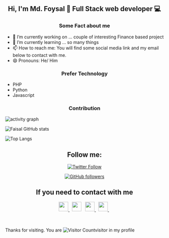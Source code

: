 <center>
	<h2> Hi, I'm Md. Foysal 👋 Full Stack web developer 💻 </h2>
</center>

<center>
	<h3> Some Fact about me </h3>
</center>
	
- 🔭 I’m currently working on ... couple of interesting Finance based project 
- 🌱 I’m currently learning ... so many things
- 📫 How to reach me: You will find some social media link and my email below to contact with me.
- 😄 Pronouns: He/ Him


<center>
	<h3>Prefer Technology </h3>
</center>
<ul list-style-type="none">
	<li>PHP</li>
	<li> Python</li>
	<li> Javascript </li>
</ul>

<center>
	<h3>Contribution </h3>
</center>

![activity graph](https://activity-graph.herokuapp.com/graph?username=sayalok&custom_title=Last%2030%20Days%20Activity&theme=material-palenight&hide_border=true)
	
![Faisal GitHub stats](https://github-readme-stats.vercel.app/api?username=sayalok&count_private=true&theme=dark&layout=compact&hide_border=true)

![Top Langs](https://github-readme-stats.vercel.app/api/top-langs/?username=sayalok&count_private=true&theme=dark&hide_border=true)
	

<center>
	<h2>Follow me:</h2>
</center>

<center>
	
[![Twitter Follow](https://img.shields.io/twitter/follow/sayalook?color=1DA1F2&logo=twitter&style=for-the-badge)](https://twitter.com/intent/follow?original_referer=https%3A%2F%2Fgithub.com%2Fsayalok&screen_name=sayalook)
	
[![GitHub followers](https://img.shields.io/github/followers/sayalok?style=social)](https://img.shields.io/github/followers/sayalok?style=for-the-badge)

</center>

<center>
	<h2> If you need to contact with me</h2>
</center>
<center>
	<a href="https://www.linkedin.com/in/sayalook/" target="_blank">
		<img height="30" src="https://img.shields.io/badge/linkedin-blue.svg?&style=for-the-badge&logo=linkedin&logoColor=white"/>
	</a> &nbsp;
	<a href="mailto:sayalook.sl@gmail.com" style="text-decoration:none">
		<img height="30" src ="https://img.shields.io/badge/gmail-c14438?&style=for-the-badge&logo=gmail&logoColor=white">
	</a> &nbsp; 
	<a href="https://twitter.com/sayalook" target="_blank">
		<img height="30" src ="https://img.shields.io/badge/twitter-%231DA1F2.svg?&style=for-the-badge&logo=twitter&logoColor=white">
	</a> &nbsp;
	<a href="https://www.instagram.com/sayal00k/" target="_blank">
		<img height="30" src ="https://img.shields.io/badge/Instagram-E4405F?style=for-the-badge&logo=instagram&logoColor=white">
	</a> &nbsp;
</center>

<br>
<br>

<span>Thanks for visiting. You are  <span>![Visitor Count](https://profile-counter.glitch.me/{sayalok}/count.svg)<span>visitor in my profile </span>

<!--
**sayalok/sayalok** is a ✨ _special_ ✨ repository because its `README.md` (this file) appears on your GitHub profile.

Here are some ideas to get you started:

- 🔭 I’m currently working on ...
- 🌱 I’m currently learning ...
- 👯 I’m looking to collaborate on ...
- 🤔 I’m looking for help with ...
- 💬 Ask me about ...
- 📫 How to reach me: ...
- 😄 Pronouns: ...
- ⚡ Fun fact: ...
-->
